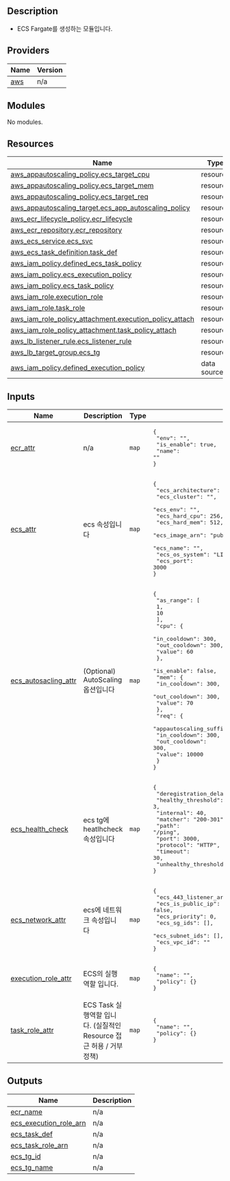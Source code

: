 <!-- BEGIN_TF_DOCS -->
## Description

- ECS Fargate를 생성하는 모듈입니다.

## Providers

| Name | Version |
|------|---------|
| <a name="provider_aws"></a> [aws](#provider\_aws) | n/a |

## Modules

No modules.

## Resources

| Name | Type |
|------|------|
| [aws_appautoscaling_policy.ecs_target_cpu](https://registry.terraform.io/providers/hashicorp/aws/latest/docs/resources/appautoscaling_policy) | resource |
| [aws_appautoscaling_policy.ecs_target_mem](https://registry.terraform.io/providers/hashicorp/aws/latest/docs/resources/appautoscaling_policy) | resource |
| [aws_appautoscaling_policy.ecs_target_req](https://registry.terraform.io/providers/hashicorp/aws/latest/docs/resources/appautoscaling_policy) | resource |
| [aws_appautoscaling_target.ecs_app_autoscaling_policy](https://registry.terraform.io/providers/hashicorp/aws/latest/docs/resources/appautoscaling_target) | resource |
| [aws_ecr_lifecycle_policy.ecr_lifecycle](https://registry.terraform.io/providers/hashicorp/aws/latest/docs/resources/ecr_lifecycle_policy) | resource |
| [aws_ecr_repository.ecr_repository](https://registry.terraform.io/providers/hashicorp/aws/latest/docs/resources/ecr_repository) | resource |
| [aws_ecs_service.ecs_svc](https://registry.terraform.io/providers/hashicorp/aws/latest/docs/resources/ecs_service) | resource |
| [aws_ecs_task_definition.task_def](https://registry.terraform.io/providers/hashicorp/aws/latest/docs/resources/ecs_task_definition) | resource |
| [aws_iam_policy.defined_ecs_task_policy](https://registry.terraform.io/providers/hashicorp/aws/latest/docs/resources/iam_policy) | resource |
| [aws_iam_policy.ecs_execution_policy](https://registry.terraform.io/providers/hashicorp/aws/latest/docs/resources/iam_policy) | resource |
| [aws_iam_policy.ecs_task_policy](https://registry.terraform.io/providers/hashicorp/aws/latest/docs/resources/iam_policy) | resource |
| [aws_iam_role.execution_role](https://registry.terraform.io/providers/hashicorp/aws/latest/docs/resources/iam_role) | resource |
| [aws_iam_role.task_role](https://registry.terraform.io/providers/hashicorp/aws/latest/docs/resources/iam_role) | resource |
| [aws_iam_role_policy_attachment.execution_policy_attach](https://registry.terraform.io/providers/hashicorp/aws/latest/docs/resources/iam_role_policy_attachment) | resource |
| [aws_iam_role_policy_attachment.task_policy_attach](https://registry.terraform.io/providers/hashicorp/aws/latest/docs/resources/iam_role_policy_attachment) | resource |
| [aws_lb_listener_rule.ecs_listener_rule](https://registry.terraform.io/providers/hashicorp/aws/latest/docs/resources/lb_listener_rule) | resource |
| [aws_lb_target_group.ecs_tg](https://registry.terraform.io/providers/hashicorp/aws/latest/docs/resources/lb_target_group) | resource |
| [aws_iam_policy.defined_execution_policy](https://registry.terraform.io/providers/hashicorp/aws/latest/docs/data-sources/iam_policy) | data source |

## Inputs

| Name | Description | Type | Default | Required |
|------|-------------|------|---------|:--------:|
| <a name="input_ecr_attr"></a> [ecr\_attr](#input\_ecr\_attr) | n/a | `map` | <pre>{<br>  "env": "",<br>  "is_enable": true,<br>  "name": ""<br>}</pre> | no |
| <a name="input_ecs_attr"></a> [ecs\_attr](#input\_ecs\_attr) | ecs 속성입니다 | `map` | <pre>{<br>  "ecs_architecture": "arm64",<br>  "ecs_cluster": "",<br>  "ecs_env": "",<br>  "ecs_hard_cpu": 256,<br>  "ecs_hard_mem": 512,<br>  "ecs_image_arn": "public.ecr.aws/p2t6u4a0/zent-utils:latest",<br>  "ecs_name": "",<br>  "ecs_os_system": "LINUX",<br>  "ecs_port": 3000<br>}</pre> | no |
| <a name="input_ecs_autosacling_attr"></a> [ecs\_autosacling\_attr](#input\_ecs\_autosacling\_attr) | (Optional) AutoScaling 옵션입니다 | `map` | <pre>{<br>  "as_range": [<br>    1,<br>    10<br>  ],<br>  "cpu": {<br>    "in_cooldown": 300,<br>    "out_cooldown": 300,<br>    "value": 60<br>  },<br>  "is_enable": false,<br>  "mem": {<br>    "in_cooldown": 300,<br>    "out_cooldown": 300,<br>    "value": 70<br>  },<br>  "req": {<br>    "appautoscaling_suffix": "",<br>    "in_cooldown": 300,<br>    "out_cooldown": 300,<br>    "value": 10000<br>  }<br>}</pre> | no |
| <a name="input_ecs_health_check"></a> [ecs\_health\_check](#input\_ecs\_health\_check) | ecs tg에 heatlhcheck 속성입니다 | `map` | <pre>{<br>  "deregistration_delay": 60,<br>  "healthy_threshold": 3,<br>  "internal": 40,<br>  "matcher": "200-301",<br>  "path": "/ping",<br>  "port": 3000,<br>  "protocol": "HTTP",<br>  "timeout": 30,<br>  "unhealthy_threshold": 3<br>}</pre> | no |
| <a name="input_ecs_network_attr"></a> [ecs\_network\_attr](#input\_ecs\_network\_attr) | ecs에 네트워크 속성입니다 | `map` | <pre>{<br>  "ecs_443_listener_arn": "",<br>  "ecs_is_public_ip": false,<br>  "ecs_priority": 0,<br>  "ecs_sg_ids": [],<br>  "ecs_subnet_ids": [],<br>  "ecs_vpc_id": ""<br>}</pre> | no |
| <a name="input_execution_role_attr"></a> [execution\_role\_attr](#input\_execution\_role\_attr) | ECS의 실행역할 입니다. | `map` | <pre>{<br>  "name": "",<br>  "policy": {}<br>}</pre> | no |
| <a name="input_task_role_attr"></a> [task\_role\_attr](#input\_task\_role\_attr) | ECS Task 실행역할 입니다. (실질적인 Resource 접근 허용 / 거부 정책) | `map` | <pre>{<br>  "name": "",<br>  "policy": {}<br>}</pre> | no |

## Outputs

| Name | Description |
|------|-------------|
| <a name="output_ecr_name"></a> [ecr\_name](#output\_ecr\_name) | n/a |
| <a name="output_ecs_execution_role_arn"></a> [ecs\_execution\_role\_arn](#output\_ecs\_execution\_role\_arn) | n/a |
| <a name="output_ecs_task_def"></a> [ecs\_task\_def](#output\_ecs\_task\_def) | n/a |
| <a name="output_ecs_task_role_arn"></a> [ecs\_task\_role\_arn](#output\_ecs\_task\_role\_arn) | n/a |
| <a name="output_ecs_tg_id"></a> [ecs\_tg\_id](#output\_ecs\_tg\_id) | n/a |
| <a name="output_ecs_tg_name"></a> [ecs\_tg\_name](#output\_ecs\_tg\_name) | n/a |
<!-- END_TF_DOCS -->